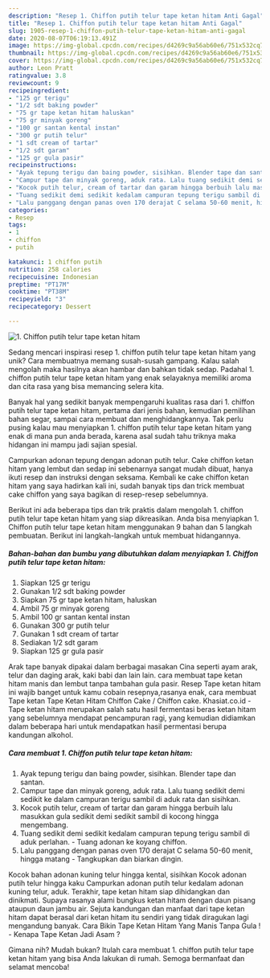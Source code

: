 ```yaml
---
description: "Resep 1. Chiffon putih telur tape ketan hitam Anti Gagal"
title: "Resep 1. Chiffon putih telur tape ketan hitam Anti Gagal"
slug: 1905-resep-1-chiffon-putih-telur-tape-ketan-hitam-anti-gagal
date: 2020-08-07T06:19:13.491Z
image: https://img-global.cpcdn.com/recipes/d4269c9a56ab60e6/751x532cq70/1-chiffon-putih-telur-tape-ketan-hitam-foto-resep-utama.jpg
thumbnail: https://img-global.cpcdn.com/recipes/d4269c9a56ab60e6/751x532cq70/1-chiffon-putih-telur-tape-ketan-hitam-foto-resep-utama.jpg
cover: https://img-global.cpcdn.com/recipes/d4269c9a56ab60e6/751x532cq70/1-chiffon-putih-telur-tape-ketan-hitam-foto-resep-utama.jpg
author: Leon Pratt
ratingvalue: 3.8
reviewcount: 9
recipeingredient:
- "125 gr terigu"
- "1/2 sdt baking powder"
- "75 gr tape ketan hitam haluskan"
- "75 gr minyak goreng"
- "100 gr santan kental instan"
- "300 gr putih telur"
- "1 sdt cream of tartar"
- "1/2 sdt garam"
- "125 gr gula pasir"
recipeinstructions:
- "Ayak tepung terigu dan baing powder, sisihkan. Blender tape dan santan."
- "Campur tape dan minyak goreng, aduk rata. Lalu tuang sedikit demi sedikit ke dalam campuran terigu sambil di aduk rata dan sisihkan."
- "Kocok putih telur, cream of tartar dan garam hingga berbuih lalu masukkan gula sedikit demi sedikit sambil di kocong hingga mengembang."
- "Tuang sedikit demi sedikit kedalam campuran tepung terigu sambil di aduk perlahan. Tuang adonan ke koyang chiffon."
- "Lalu panggang dengan panas oven 170 derajat C selama 50-60 menit, hingga matang Tangkupkan dan biarkan dingin."
categories:
- Resep
tags:
- 1
- chiffon
- putih

katakunci: 1 chiffon putih 
nutrition: 258 calories
recipecuisine: Indonesian
preptime: "PT17M"
cooktime: "PT38M"
recipeyield: "3"
recipecategory: Dessert

---
```



![1. Chiffon putih telur tape ketan hitam](https://img-global.cpcdn.com/recipes/d4269c9a56ab60e6/751x532cq70/1-chiffon-putih-telur-tape-ketan-hitam-foto-resep-utama.jpg)

Sedang mencari inspirasi resep 1. chiffon putih telur tape ketan hitam yang unik? Cara membuatnya memang susah-susah gampang. Kalau salah mengolah maka hasilnya akan hambar dan bahkan tidak sedap. Padahal 1. chiffon putih telur tape ketan hitam yang enak selayaknya memiliki aroma dan cita rasa yang bisa memancing selera kita.

Banyak hal yang sedikit banyak mempengaruhi kualitas rasa dari 1. chiffon putih telur tape ketan hitam, pertama dari jenis bahan, kemudian pemilihan bahan segar, sampai cara membuat dan menghidangkannya. Tak perlu pusing kalau mau menyiapkan 1. chiffon putih telur tape ketan hitam yang enak di mana pun anda berada, karena asal sudah tahu triknya maka hidangan ini mampu jadi sajian spesial.

Campurkan adonan tepung dengan adonan putih telur. Cake chiffon ketan hitam yang lembut dan sedap ini sebenarnya sangat mudah dibuat, hanya ikuti resep dan instruksi dengan seksama. Kembali ke cake chiffon ketan hitam yang saya hadirkan kali ini, sudah banyak tips dan trick membuat cake chiffon yang saya bagikan di resep-resep sebelumnya.


Berikut ini ada beberapa tips dan trik praktis dalam mengolah 1. chiffon putih telur tape ketan hitam yang siap dikreasikan. Anda bisa menyiapkan 1. Chiffon putih telur tape ketan hitam menggunakan 9 bahan dan 5 langkah pembuatan. Berikut ini langkah-langkah untuk membuat hidangannya.

<!--inarticleads1-->

##### Bahan-bahan dan bumbu yang dibutuhkan dalam menyiapkan 1. Chiffon putih telur tape ketan hitam:

1. Siapkan 125 gr terigu
1. Gunakan 1/2 sdt baking powder
1. Siapkan 75 gr tape ketan hitam, haluskan
1. Ambil 75 gr minyak goreng
1. Ambil 100 gr santan kental instan
1. Gunakan 300 gr putih telur
1. Gunakan 1 sdt cream of tartar
1. Sediakan 1/2 sdt garam
1. Siapkan 125 gr gula pasir


Arak tape banyak dipakai dalam berbagai masakan Cina seperti ayam arak, telur dan daging arak, kaki babi dan lain lain. cara membuat tape ketan hitam manis dan lembut tanpa tambahan gula pasir. Resep Tape ketan hitam ini wajib banget untuk kamu cobain resepnya,rasanya enak, cara membuat Tape ketan Tape Ketan Hitam Chiffon Cake / Chiffon cake. Khasiat.co.id - Tape ketan hitam merupakan salah satu hasil fermentasi beras ketan hitam yang sebelumnya mendapat pencampuran ragi, yang kemudian didiamkan dalam beberapa hari untuk mendapatkan hasil permentasi berupa kandungan alkohol. 

<!--inarticleads2-->

##### Cara membuat 1. Chiffon putih telur tape ketan hitam:

1. Ayak tepung terigu dan baing powder, sisihkan. Blender tape dan santan.
1. Campur tape dan minyak goreng, aduk rata. Lalu tuang sedikit demi sedikit ke dalam campuran terigu sambil di aduk rata dan sisihkan.
1. Kocok putih telur, cream of tartar dan garam hingga berbuih lalu masukkan gula sedikit demi sedikit sambil di kocong hingga mengembang.
1. Tuang sedikit demi sedikit kedalam campuran tepung terigu sambil di aduk perlahan. - Tuang adonan ke koyang chiffon.
1. Lalu panggang dengan panas oven 170 derajat C selama 50-60 menit, hingga matang - Tangkupkan dan biarkan dingin.


Kocok bahan adonan kuning telur hingga kental, sisihkan Kocok adonan putih telur hingga kaku Campurkan adonan putih telur kedalam adonan kuning telur, aduk. Terakhir, tape ketan hitam siap dihidangkan dan dinikmati. Supaya rasanya alami bungkus ketan hitam dengan daun pisang ataupun daun jambu air. Sejuta kandungan dan manfaat dari tape ketan hitam dapat berasal dari ketan hitam itu sendiri yang tidak diragukan lagi mengandung banyak. Cara Bikin Tape Ketan Hitam Yang Manis Tanpa Gula ! - Kenapa Tape Ketan Jadi Asam ? 

Gimana nih? Mudah bukan? Itulah cara membuat 1. chiffon putih telur tape ketan hitam yang bisa Anda lakukan di rumah. Semoga bermanfaat dan selamat mencoba!
